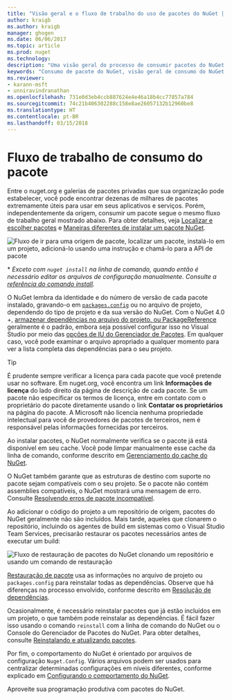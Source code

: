 ```yaml
---
title: "Visão geral e o fluxo de trabalho do uso de pacotes do NuGet | Microsoft Docs"
author: kraigb
ms.author: kraigb
manager: ghogen
ms.date: 06/06/2017
ms.topic: article
ms.prod: nuget
ms.technology: 
description: "Uma visão geral do processo de consumir pacotes do NuGet em um projeto, com links para outras partes específicas do processo."
keywords: "Consumo de pacote do NuGet, visão geral de consumo do NuGet, fluxo de trabalho de consumo do NuGet, fluxo de trabalho de consumo do pacote, visão geral de consumo do pacote"
ms.reviewer:
- karann-msft
- unniravindranathan
ms.openlocfilehash: 731e0d3eb4ccb887624e4e46a18b4cc77857a784
ms.sourcegitcommit: 74c21b406302288c158e8ae26057132b12960be8
ms.translationtype: HT
ms.contentlocale: pt-BR
ms.lasthandoff: 03/15/2018
---
```

# <a name="package-consumption-workflow"></a>Fluxo de trabalho de consumo do pacote

Entre o nuget.org e galerias de pacotes privadas que sua organização pode estabelecer, você pode encontrar dezenas de milhares de pacotes extremamente úteis para usar em seus aplicativos e serviços. Porém, independentemente da origem, consumir um pacote segue o mesmo fluxo de trabalho geral mostrado abaixo. Para obter detalhes, veja [Localizar e escolher pacotes](../consume-packages/finding-and-choosing-packages.md) e [Maneiras diferentes de instalar um pacote NuGet](ways-to-install-a-package.md).

![Fluxo de ir para uma origem de pacote, localizar um pacote, instalá-lo em um projeto, adicioná-lo usando uma instrução e chamá-lo para a API de pacote](media/Overview-01-GeneralFlow.png)

\* _Exceto com `nuget install` na linha de comando, quando então é necessário editar os arquivos de configuração manualmente. Consulte a [referência do comando install](../tools/cli-ref-install.md)._

O NuGet lembra da identidade e do número de versão de cada pacote instalado, gravando-o em [`packages.config`](../reference/packages-config.md) ou no arquivo de projeto, dependendo do tipo de projeto e da sua versão do NuGet. Com o NuGet 4.0 +, [armazenar dependências no arquivo do projeto, ou PackageReference](../consume-packages/package-references-in-project-files.md) geralmente é o padrão, embora seja possível configurar isso no Visual Studio por meio das [opções de IU do Gerenciador de Pacotes](../tools/package-manager-ui.md). Em qualquer caso, você pode examinar o arquivo apropriado a qualquer momento para ver a lista completa das dependências para o seu projeto.

> [!Tip]
> É prudente sempre verificar a licença para cada pacote que você pretende usar no software. Em nuget.org, você encontra um link **Informações de licença** do lado direito da página de descrição de cada pacote. Se um pacote não especificar os termos de licença, entre em contato com o proprietário do pacote diretamente usando o link **Contatar os proprietários** na página do pacote. A Microsoft não licencia nenhuma propriedade intelectual para você de provedores de pacotes de terceiros, nem é responsável pelas informações fornecidas por terceiros.

Ao instalar pacotes, o NuGet normalmente verifica se o pacote já está disponível em seu cache. Você pode limpar manualmente esse cache da linha de comando, conforme descrito em [Gerenciamento do cache do NuGet](../consume-packages/managing-the-nuget-cache.md).

O NuGet também garante que as estruturas de destino com suporte no pacote sejam compatíveis com o seu projeto. Se o pacote não contém assemblies compatíveis, o NuGet mostrará uma mensagem de erro. Consulte [Resolvendo erros de pacote incompatível](dependency-resolution.md#resolving-incompatible-package-errors).

Ao adicionar o código do projeto a um repositório de origem, pacotes do NuGet geralmente não são incluídos. Mais tarde, aqueles que clonarem o repositório, incluindo os agentes de build em sistemas como o Visual Studio Team Services, precisarão restaurar os pacotes necessários antes de executar um build:

![Fluxo de restauração de pacotes do NuGet clonando um repositório e usando um comando de restauração](media/Overview-02-RestoreFlow.png)

[Restauração de pacote](../consume-packages/package-restore.md) usa as informações no arquivo de projeto ou `packages.config` para reinstalar todas as dependências. Observe que há diferenças no processo envolvido, conforme descrito em [Resolução de dependências](../consume-packages/dependency-resolution.md).

Ocasionalmente, é necessário reinstalar pacotes que já estão incluídos em um projeto, o que também pode reinstalar as dependências. É fácil fazer isso usando o comando `reinstall` com a linha de comando do NuGet ou o Console do Gerenciador de Pacotes do NuGet. Para obter detalhes, consulte [Reinstalando e atualizando pacotes](../consume-packages/reinstalling-and-updating-packages.md).

Por fim, o comportamento do NuGet é orientado por arquivos de configuração `Nuget.Config`. Vários arquivos podem ser usados para centralizar determinadas configurações em níveis diferentes, conforme explicado em [Configurando o comportamento do NuGet](../consume-packages/configuring-nuget-behavior.md).

Aproveite sua programação produtiva com pacotes do NuGet.
